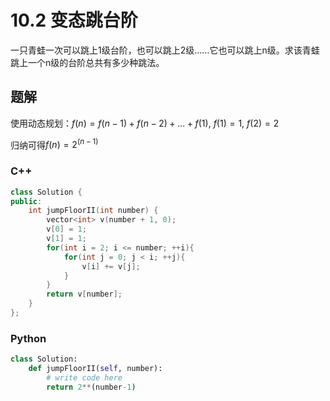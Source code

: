 # 10.2 变态跳台阶

一只青蛙一次可以跳上1级台阶，也可以跳上2级……它也可以跳上n级。求该青蛙跳上一个n级的台阶总共有多少种跳法。

## 题解

使用动态规划：$f(n) = f(n-1) + f(n-2) + ... + f(1)$, $f(1) = 1$, $f(2) = 2$

归纳可得$f(n) = 2^(n-1)$

### C++

```cpp
class Solution {
public:
    int jumpFloorII(int number) {
        vector<int> v(number + 1, 0);
        v[0] = 1;
        v[1] = 1;
        for(int i = 2; i <= number; ++i){
            for(int j = 0; j < i; ++j){
                v[i] += v[j];
            }
        }
        return v[number];
    }
};
```

### Python

```python
class Solution:
    def jumpFloorII(self, number):
        # write code here
        return 2**(number-1)
```
